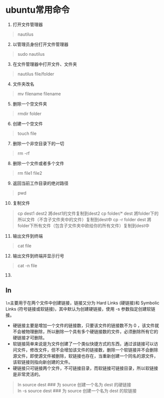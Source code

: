 # ubuntu常用命令

1. 打开文件管理器
> nautilus

2. 以管理员身份打开文件管理器
> sudo nautilus

3. 在文件管理器中打开文件、文件夹
> nautilus file/folder

4. 文件夹改名
> mv filename filename

5. 删除一个空文件夹
> rmdir folder

6. 创建一个空文件
> touch file

7. 删除一个非空目录下的一切
> rm -rf

8. 删除一个文件或者多个文件
> rm file1 file2

9. 返回当前工作目录的绝对路径
> pwd

10. 复制文件
> cp dest1 dest2 將dest1的文件复制到dest2
> cp folder/* dest 將folder下的所以文件（不含子文件夹中的文件）复制到dest中
> cp -r folder dest 將folder下所有文件（包含子文件夹中欧给你的所有文件）复制到dest中

11. 输出文件到终端
> cat file

12. 输出文件到终端并显示行号
> cat -n file

13. 

## ln
`ln`主要用于在两个文件中创建链接，链接又分为 Hard Links (硬链接)和 Symbolic Links (符号链接或软链接)，其中默认为创建硬链接，使用 -s 参数指定创建软链接。
* 硬链接主要是增加一个文件的链接数，只要该文件的链接数不为 0 ，该文件就不会被物理删除，所以删除一个具有多个硬链接数的文件，必须删除所有它的硬链接才可删除。
* 软链接简单来说是为文件创建了一个类似快捷方式的东西，通过该链接可以访问文件，修改文件，但不会增加该文件的链接数，删除一个软链接并不会删除源文件，即使源文件被删除，软链接也存在，当重新创建一个同名的源文件，该软链接则指向新创建的文件。
* 硬链接只可链接两个文件，不可链接目录，而软链接可链接目录，所以软链接是非常灵活的。

> ln source dest       ### 为 source 创建一个名为 dest 的硬链接 <br/>
> ln -s source dest    ### 为 source 创建一个名为 dest 的软链接




